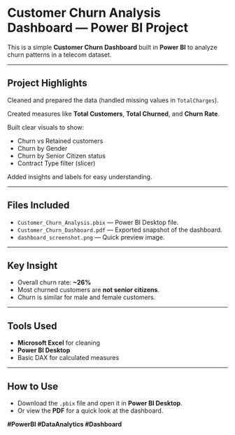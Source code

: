 # Customer Churn Analysis Dashboard — Power BI Project

This is a simple **Customer Churn Dashboard** built in **Power BI** to analyze churn patterns in a telecom dataset.

---

## Project Highlights

Cleaned and prepared the data (handled missing values in `TotalCharges`).

Created measures like **Total Customers**, **Total Churned**, and **Churn Rate**.

Built clear visuals to show:
- Churn vs Retained customers
- Churn by Gender
- Churn by Senior Citizen status
- Contract Type filter (slicer)

Added insights and labels for easy understanding.

---

## Files Included

- `Customer_Churn_Analysis.pbix` — Power BI Desktop file.
- `Customer_Churn_Dashboard.pdf` — Exported snapshot of the dashboard.
- `dashboard_screenshot.png` — Quick preview image.

---

## Key Insight

- Overall churn rate: **~26%**
- Most churned customers are **not senior citizens**.
- Churn is similar for male and female customers.

---

## Tools Used
- **Microsoft Excel** for cleaning
- **Power BI Desktop**
- Basic DAX for calculated measures

---

## How to Use

- Download the `.pbix` file and open it in **Power BI Desktop**.
- Or view the **PDF** for a quick look at the dashboard.


**#PowerBI #DataAnalytics #Dashboard**

